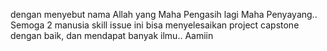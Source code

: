 dengan menyebut nama Allah yang Maha Pengasih lagi Maha Penyayang.. Semoga 2 manusia skill issue ini bisa menyelesaikan project capstone dengan baik, dan mendapat banyak ilmu.. Aamiin